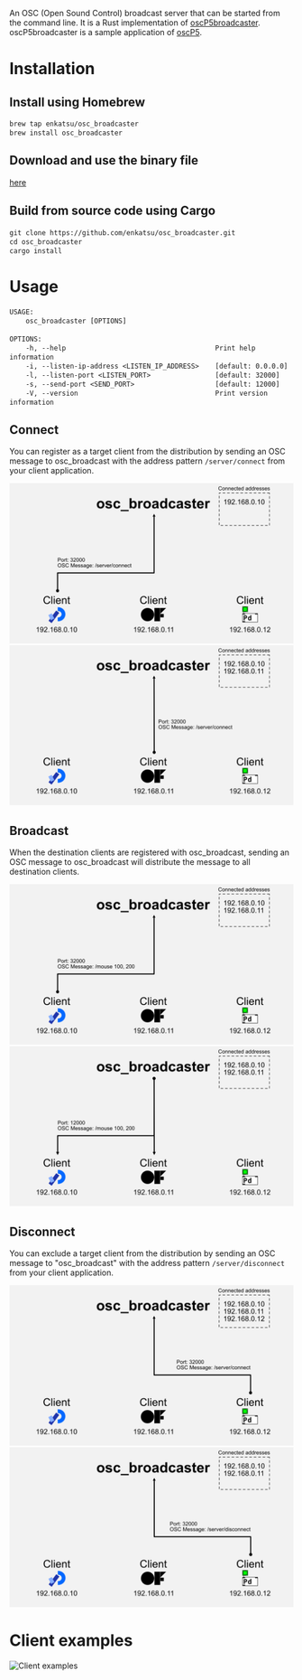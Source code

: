 An OSC (Open Sound Control) broadcast server that can be started from the command line.
It is a Rust implementation of [oscP5broadcaster](https://sojamo.de/libraries/oscP5/examples/oscP5broadcaster/oscP5broadcaster.pde).
oscP5broadcaster is a sample application of [oscP5](https://sojamo.de/libraries/oscP5/).

# Installation

## Install using Homebrew

```shell
brew tap enkatsu/osc_broadcaster
brew install osc_broadcaster
```

## Download and use the binary file

[here](https://github.com/enkatsu/osc_broadcaster/releases)

## Build from source code using Cargo

```shell
git clone https://github.com/enkatsu/osc_broadcaster.git
cd osc_broadcaster
cargo install
```

# Usage

```
USAGE:
    osc_broadcaster [OPTIONS]

OPTIONS:
    -h, --help                                     Print help information
    -i, --listen-ip-address <LISTEN_IP_ADDRESS>    [default: 0.0.0.0]
    -l, --listen-port <LISTEN_PORT>                [default: 32000]
    -s, --send-port <SEND_PORT>                    [default: 12000]
    -V, --version                                  Print version information
```

## Connect

You can register as a target client from the distribution by sending an OSC message to osc_broadcast with the address pattern `/server/connect` from your client application.

![](image/figure/1.png)
![](image/figure/2.png)

## Broadcast

When the destination clients are registered with osc_broadcast, sending an OSC message to osc_broadcast will distribute the message to all destination clients.

![](image/figure/3.png)
![](image/figure/4.png)

## Disconnect

You can exclude a target client from the distribution by sending an OSC message to "osc_broadcast" with the address pattern `/server/disconnect` from your client application.

![](image/figure/5.png)
![](image/figure/8.png)

# Client examples

![Client examples](./client_examples)
